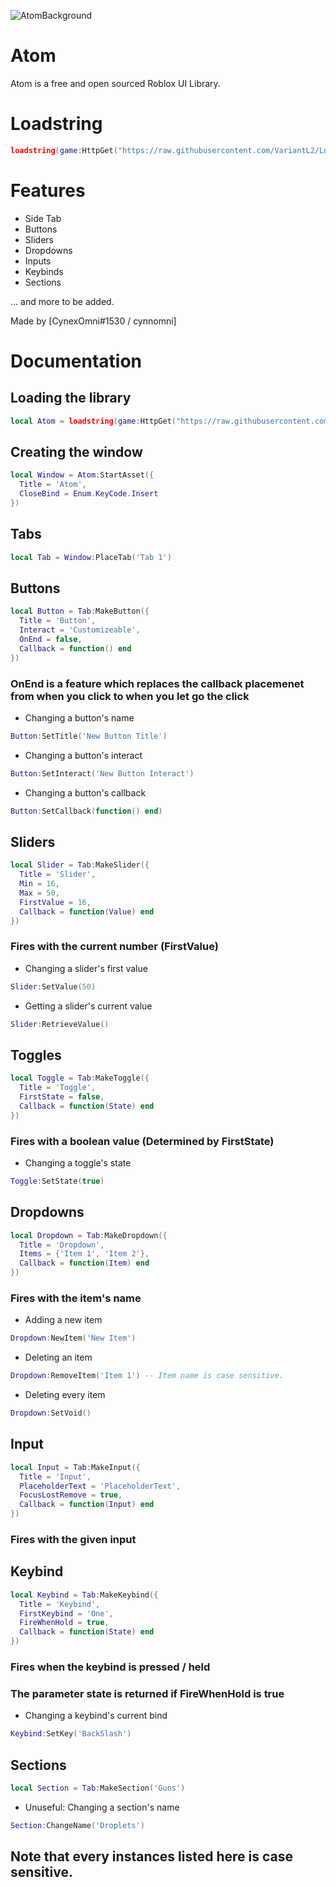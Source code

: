 ![AtomBackground](https://github.com/VariantL2/Lua/assets/129179825/ac02f680-af00-4e57-ac7b-eec5d4a73b27)
# Atom
Atom is a free and open sourced Roblox UI Library.
# Loadstring
```lua
loadstring(game:HttpGet("https://raw.githubusercontent.com/VariantL2/Lua/main/Source.lua"))()
```
# Features
- Side Tab
- Buttons
- Sliders
- Dropdowns
- Inputs
- Keybinds
- Sections

... and more to be added.

Made by [CynexOmni#1530 / cynnomni]
# Documentation

## Loading the library
```lua
local Atom = loadstring(game:HttpGet("https://raw.githubusercontent.com/VariantL2/Lua/main/Source.lua"))()
```
## Creating the window
```lua
local Window = Atom:StartAsset({
  Title = 'Atom',
  CloseBind = Enum.KeyCode.Insert
})
```
## Tabs
```lua
local Tab = Window:PlaceTab('Tab 1')
```
## Buttons
```lua
local Button = Tab:MakeButton({
  Title = 'Button',
  Interact = 'Customizeable',
  OnEnd = false,
  Callback = function() end
})
```
### OnEnd is a feature which replaces the callback placemenet from when you click to when you let go the click
- Changing a button's name
```lua
Button:SetTitle('New Button Title')
```
- Changing a button's interact
```lua
Button:SetInteract('New Button Interact')
```
- Changing a button's callback
```lua
Button:SetCallback(function() end)
```
## Sliders
```lua
local Slider = Tab:MakeSlider({
  Title = 'Slider',
  Min = 16,
  Max = 50,
  FirstValue = 16,
  Callback = function(Value) end
})
```
### Fires with the current number (FirstValue)
- Changing a slider's first value
```lua
Slider:SetValue(50)
```
- Getting a slider's current value
```lua
Slider:RetrieveValue()
```
## Toggles
```lua
local Toggle = Tab:MakeToggle({
  Title = 'Toggle',
  FirstState = false,
  Callback = function(State) end
})
```
### Fires with a boolean value (Determined by FirstState)
- Changing a toggle's state
```lua
Toggle:SetState(true)
```
## Dropdowns
```lua
local Dropdown = Tab:MakeDropdown({
  Title = 'Dropdown',
  Items = {'Item 1', 'Item 2'},
  Callback = function(Item) end
})
```
### Fires with the item's name
- Adding a new item
```lua
Dropdown:NewItem('New Item')
```
- Deleting an item
```lua
Dropdown:RemoveItem('Item 1') -- Item name is case sensitive.
```
- Deleting every item
```lua
Dropdown:SetVoid()
```
## Input
```lua
local Input = Tab:MakeInput({
  Title = 'Input',
  PlaceholderText = 'PlaceholderText',
  FocusLostRemove = true,
  Callback = function(Input) end
})
```
### Fires with the given input
## Keybind
```lua
local Keybind = Tab:MakeKeybind({
  Title = 'Keybind',
  FirstKeybind = 'One',
  FireWhenHold = true,
  Callback = function(State) end
})
```
### Fires when the keybind is pressed / held
### The parameter state is returned if FireWhenHold is true
- Changing a keybind's current bind
```lua
Keybind:SetKey('BackSlash')
```
## Sections
```lua
local Section = Tab:MakeSection('Guns')
```
- Unuseful: Changing a section's name
```lua
Section:ChangeName('Droplets')
```
## Note that every instances listed here is case sensitive.
